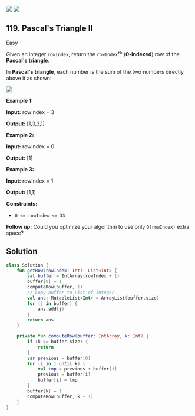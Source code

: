 [![](https://img.shields.io/github/stars/javadev/LeetCode-in-Kotlin?label=Stars&style=flat-square)](https://github.com/javadev/LeetCode-in-Kotlin)
[![](https://img.shields.io/github/forks/javadev/LeetCode-in-Kotlin?label=Fork%20me%20on%20GitHub%20&style=flat-square)](https://github.com/javadev/LeetCode-in-Kotlin/fork)

## 119\. Pascal's Triangle II

Easy

Given an integer `rowIndex`, return the <code>rowIndex<sup>th</sup></code> (**0-indexed**) row of the **Pascal's triangle**.

In **Pascal's triangle**, each number is the sum of the two numbers directly above it as shown:

![](https://upload.wikimedia.org/wikipedia/commons/0/0d/PascalTriangleAnimated2.gif)

**Example 1:**

**Input:** rowIndex = 3

**Output:** [1,3,3,1]

**Example 2:**

**Input:** rowIndex = 0

**Output:** [1]

**Example 3:**

**Input:** rowIndex = 1

**Output:** [1,1]

**Constraints:**

*   `0 <= rowIndex <= 33`

**Follow up:** Could you optimize your algorithm to use only `O(rowIndex)` extra space?

## Solution

```kotlin
class Solution {
    fun getRow(rowIndex: Int): List<Int> {
        val buffer = IntArray(rowIndex + 1)
        buffer[0] = 1
        computeRow(buffer, 1)
        // Copy buffer to List of Integer.
        val ans: MutableList<Int> = ArrayList(buffer.size)
        for (j in buffer) {
            ans.add(j)
        }
        return ans
    }

    private fun computeRow(buffer: IntArray, k: Int) {
        if (k >= buffer.size) {
            return
        }
        var previous = buffer[0]
        for (i in 1 until k) {
            val tmp = previous + buffer[i]
            previous = buffer[i]
            buffer[i] = tmp
        }
        buffer[k] = 1
        computeRow(buffer, k + 1)
    }
}
```